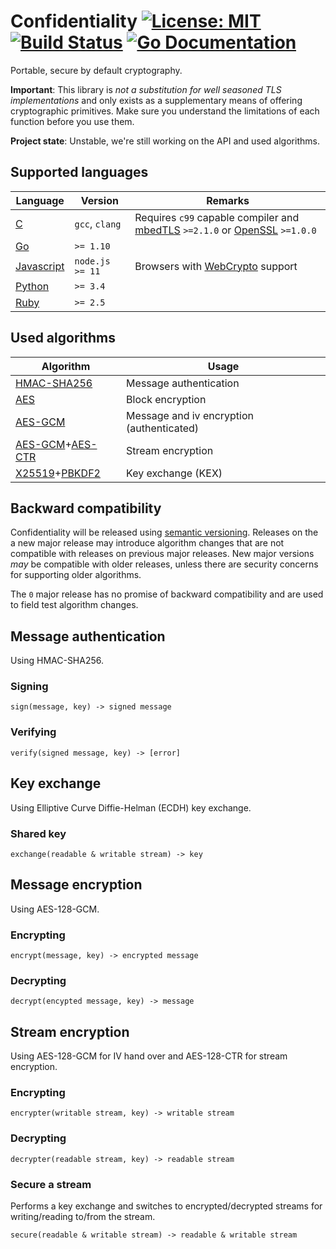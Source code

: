 # Confidentiality [![License: MIT][license_img]][license_url] [![Build Status][build_img]][build_url] [![Go Documentation][godoc_img]][godoc_url]

[license_img]: https://img.shields.io/badge/License-MIT-yellow.svg
[license_url]: https://opensource.org/licenses/MIT
[build_img]: https://travis-ci.org/tehmaze/confidentiality.svg?branch=master
[build_url]: https://travis-ci.org/tehmaze/confidentiality
[godoc_img]: https://godoc.org/github.com/tehmaze/confidentiality/go?status.svg
[godoc_url]: https://godoc.org/github.com/tehmaze/confidentiality/go

Portable, secure by default cryptography.

**Important**: This library is *not a substitution for well seasoned TLS 
implementations* and only exists as a supplementary means of offering 
cryptographic primitives. Make sure you understand the limitations of each
function before you use them.

**Project state**: Unstable, we're still working on the API and used algorithms.

## Supported languages

| Language     | Version         | Remarks                           |
| ------------ | --------------- | --------------------------------- |
| [C]          | `gcc`, `clang`  | Requires `c99` capable compiler and [mbedTLS] `>=2.1.0` or [OpenSSL] `>=1.0.0` |
| [Go]         | `>= 1.10`       |                                   |
| [Javascript] | `node.js >= 11` | Browsers with [WebCrypto] support |
| [Python]     | `>= 3.4`        |                                   |
| [Ruby]       | `>= 2.5`        |                                   |

[C]:          c/
[mbedTLS]:    https://tls.mbed.org
[OpenSSL]:    https://www.openssl.org
[Go]:         go/
[Javascript]: javascript/
[Python]:     python/
[Ruby]:       ruby/
[WebCrypto]:  https://caniuse.com/#feat=cryptography

## Used algorithms

| Algorithm           | Usage                                     |
| ------------------- | ----------------------------------------- |
| [HMAC-SHA256]       | Message authentication                    |
| [AES]               | Block encryption                          |
| [AES-GCM]           | Message and iv encryption (authenticated) |
| [AES-GCM]+[AES-CTR] | Stream encryption                         |
| [X25519]+[PBKDF2]   | Key exchange (KEX)                        |

[HMAC-SHA256]: https://en.wikipedia.org/wiki/HMAC
[AES]:         https://en.wikipedia.org/wiki/Advanced_Encryption_Standard#Security
[AES-GCM]:     https://en.wikipedia.org/wiki/Galois/Counter_Mode
[AES-CTR]:     https://en.wikipedia.org/wiki/Block_cipher_mode_of_operation#Counter_(CTR)
[X25519]:      https://en.wikipedia.org/wiki/Curve25519
[PBKDF2]:      https://en.wikipedia.org/wiki/PBKDF2

## Backward compatibility

Confidentiality will be released using [semantic versioning]. Releases on the
a new major release may introduce algorithm changes that are not compatible
with releases on previous major releases. New major versions *may* be compatible
with older releases, unless there are security concerns for supporting older
algorithms.

The `0` major release has no promise of backward compatibility and are used to
field test algorithm changes.

[semantic versioning]: https://semver.org/

## Message authentication

Using HMAC-SHA256.

### Signing

```
sign(message, key) -> signed message
```

### Verifying

```
verify(signed message, key) -> [error]
```

## Key exchange

Using Elliptive Curve Diffie-Helman (ECDH) key exchange.

### Shared key

```
exchange(readable & writable stream) -> key
```

## Message encryption

Using AES-128-GCM.

### Encrypting

```
encrypt(message, key) -> encrypted message
```

### Decrypting

```
decrypt(encypted message, key) -> message
```

## Stream encryption

Using AES-128-GCM for IV hand over and AES-128-CTR for stream encryption.

### Encrypting

```
encrypter(writable stream, key) -> writable stream
```

### Decrypting

```
decrypter(readable stream, key) -> readable stream
```

### Secure a stream

Performs a key exchange and switches to encrypted/decrypted streams for
writing/reading to/from the stream.

```
secure(readable & writable stream) -> readable & writable stream
```